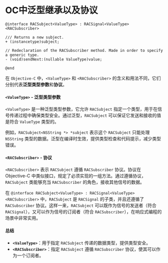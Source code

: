 # OC中泛型继承以及协议

```
@interface RACSubject<ValueType> : RACSignal<ValueType> <RACSubscriber>

/// Returns a new subject.
+ (instancetype)subject;

// Redeclaration of the RACSubscriber method. Made in order to specify a generic type.
- (void)sendNext:(nullable ValueType)value;

@end

```

在 `Objective-C` 中，`<ValueType>` 和 `<RACSubscriber>` 的含义和用法不同，它们分别代表**泛型类型参数**和**协议**。

#### `<ValueType>` - 泛型类型参数

`<ValueType>` 是一种泛型类型参数，它允许 `RACSubject` 指定一个类型，用于在信号传递过程中确保类型安全。通过泛型，`RACSubject` 可以保证它发送和接收的值是符合 `ValueType` 类型的。

例如，`RACSubject<NSString *> *subject` 表示这个 `RACSubject` 只能处理 `NSString` 类型的数据。泛型在编译时生效，提供类型检查和代码提示，减少类型错误。

#### `<RACSubscriber>` - 协议

`<RACSubscriber>` 表示 `RACSubject` 遵循 `RACSubscriber` 协议。协议在 Objective-C 中类似接口，规定了必须实现的一组方法。通过遵循协议，`RACSubject` 类能够充当 `RACSubscriber` 的角色，接收其他信号的数据。

在 `@interface RACSubject<ValueType> : RACSignal<ValueType> <RACSubscriber>` 中，`RACSubject` 是 `RACSignal` 的子类，并且还遵循了 `RACSubscriber` 协议。这样一来，`RACSubject` 可以既作为信号的发送者（符合 `RACSignal`），又可以作为信号的订阅者（符合 `RACSubscriber`），在响应式编程的场景中非常实用。

#### 总结

* **`<ValueType>`**：用于指定 `RACSubject` 传递的数据类型，提供类型安全。
* **`<RACSubscriber>`**：指定 `RACSubject` 遵循 `RACSubscriber` 协议，使其可以作为一个订阅者。

